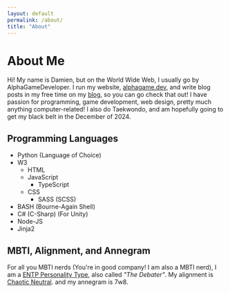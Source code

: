 ```yaml
---
layout: default
permalink: /about/
title: "About"
---
```


# About Me

Hi!  My name is Damien, but on the World Wide Web, I usually go by AlphaGameDeveloper.  I run my website, [alphagame.dev](https://alphagame.dev/), and write blog posts in my free time on my [blog](/blog), so you can go check that out!  I have passion for programming, game development, web design, pretty much anything computer-related!  I also do Taekwondo, and am hopefully going to get my black belt in the December of 2024.

## Programming Languages
* Python (Language of Choice)
* W3
    * HTML
    * JavaScript
        * TypeScript
    * CSS
        * SASS (SCSS)
* BASH (Bourne-Again Shell)
* C# (C-Sharp) (For Unity)
* Node-JS
* Jinja2

## MBTI, Alignment, and Annegram
For all you MBTI nerds (You're in good company!  I am also a MBTI nerd), I am a [ENTP Personality Type](https://16personalities.com/entp-personality), also called *"The Debater"*.  My alignment is [Chaotic Neutral](https://easydamus.com/chaoticneutral.html). and my annegram is 7w8. 
